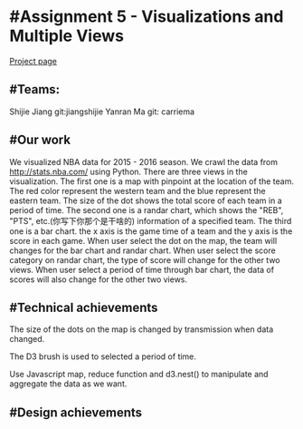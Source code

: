 #Assignment 5 - Visualizations and Multiple Views
===
[Project page](https://carriema.github.io)


#Teams: 
---

Shijie Jiang git:jiangshijie
Yanran Ma  git: carriema

#Our work
---
We visualized NBA data for 2015 - 2016 season. We crawl the data from http://stats.nba.com/ using Python.
There are three views in the visualization. The first one is a map with pinpoint at the location of the team. The red color 
represent the western team and the blue represent the eastern team. The size of the dot shows the total score of each team in a period of time.
The second one is a randar chart, which shows the "REB", "PTS", etc.(你写下你那个是干啥的) information of a specified team. The third one is a bar chart.
the x axis is the game time of a team and the y axis is the score in each game. When user select the dot on the map, the team will changes for 
the bar chart and randar chart. When user select the score category on randar chart, the type of score will change for the other two views. When user select a 
period of time through bar chart, the data of scores will also change for the other two views.

#Technical achievements
---
The size of the dots on the map is changed by transmission when data changed.

The D3 brush is used to selected a period of time.

Use Javascript map, reduce function and d3.nest() to manipulate and aggregate the data as we want.


#Design achievements
---
